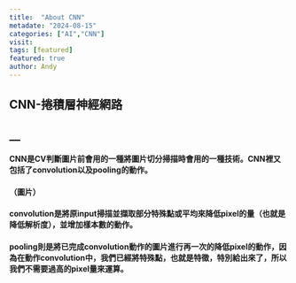 ```yaml
---
title:  "About CNN"
metadate: "2024-08-15"
categories: ["AI","CNN"]
visit:
tags: [featured]
featured: true
author: Andy
---
```



## CNN-捲積層神經網路
## __
#### CNN是CV判斷圖片前會用的一種將圖片切分掃描時會用的一種技術。CNN裡又包括了convolution以及pooling的動作。
#### （圖片）
#### convolution是將原input掃描並擷取部分特殊點或平均來降低pixel的量（也就是降低解析度），並增加樣本數的動作。
#### pooling則是將已完成convolution動作的圖片進行再一次的降低pixel的動作，因為在動作convolution中，我們已經將特殊點，也就是特徵，特別給出來了，所以我們不需要過高的pixel量來運算。
